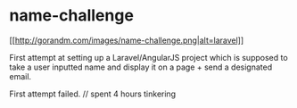 # name-challenge

[[http://gorandm.com/images/name-challenge.png|alt=laravel]]

First attempt at setting up a Laravel/AngularJS project which is supposed to take a user inputted name and display it on a page + send a designated email.

First attempt failed. // spent 4 hours tinkering
